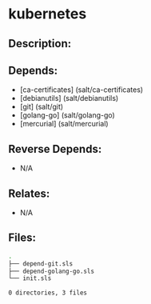 # kubernetes

## Description:



## Depends:

  -  [ca-certificates] (salt/ca-certificates)
  -  [debianutils] (salt/debianutils)
  -  [git] (salt/git)
  -  [golang-go] (salt/golang-go)
  -  [mercurial] (salt/mercurial)

## Reverse Depends:

  -  N/A

## Relates:

  -  N/A

## Files:

```bash
.
├── depend-git.sls
├── depend-golang-go.sls
└── init.sls

0 directories, 3 files
```
